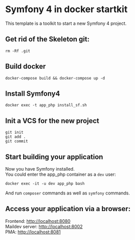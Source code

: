 # Symfony 4 in docker startkit

This template is a toolkit to start a new Symfony 4 project.

## Get rid of the Skeleton git:

    rm -Rf .git

## Build docker

    docker-compose build && docker-compose up -d
    
## Install Symfony4

    docker exec -t app_php install_sf.sh

## Init a VCS for the new project

    git init
    git add .
    git commit
    
## Start building your application

Now you have Symfony installed.  
You could enter the app_php container as a `dev` user:
    
    docker exec -it -u dev app_php bash
    
And run `composer` commands as well as `symfony` commands.

## Access your application via a browser:

Frontend: <http://localhost:8080>  
Maildev server: <http://localhost:8002>  
PMA: <http://localhost:8081>
